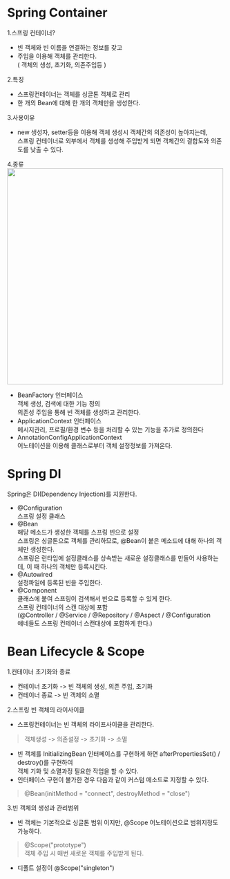 # Spring Container

1.스프링 컨테이너?
- 빈 객체와 빈 이름을 연결하는 정보를 갖고
- 주입을 이용해 객체를 관리한다.  
 ( 객체의 생성, 초기화, 의존주입등 )


2.특징
- 스프링컨테이너는 객체를 싱글톤 객체로 관리
- 한 개의 Bean에 대해 한 개의 객체만을 생성한다.

3.사용이유
- new 생성자, setter등을 이용해 객체 생성시 객체간의 의존성이 높아지는데,  
스프링 컨테이너로 외부에서 객체를 생성해 주입받게 되면 객체간의 결합도와 의존도를 낮출 수 있다.

4.종류  
<img src="https://user-images.githubusercontent.com/67268117/85921393-0889dc80-b8b7-11ea-9db8-c73cffe17dfd.jpg" width="500">
- BeanFactory 인터페이스  
  객체 생성, 검색에 대한 기능 정의  
  의존성 주입을 통해 빈 객체를 생성하고 관리한다.  
- ApplicationContext 인터페이스  
  메시지관리, 프로필/환경 변수 등을 처리할 수 있는 기능을 추가로 정의한다
- AnnotationConfigApplicationContext  
  어노테이션을 이용해 클래스로부터 객체 설정정보를 가져온다.

# Spring DI

Spring은 DI(Dependency Injection)를 지원한다.
- @Configuration  
  스프링 설정 클래스
- @Bean  
  해당 메소드가 생성한 객체를 스프링 빈으로 설정  
  스프링은 싱글톤으로 객체를 관리하므로, @Bean이 붙은 메소드에 대해 하나의 객체만 생성한다.  
  스프링은 런타임에 설정클래스를 상속받는 새로운 설정클래스를 만들어 사용하는데, 이 때 하나의 객체만 등록시킨다.
- @Autowired  
  설정파일에 등록된 빈을 주입한다.
- @Component  
  클래스에 붙여 스프링이 검색해서 빈으로 등록할 수 있게 한다.  
  스프링 컨테이너의 스캔 대상에 포함  
  (@Controller / @Service / @Repository / @Aspect / @Configuration  
   얘네들도 스프링 컨테이너 스캔대상에 포함하게 한다.)

# Bean Lifecycle & Scope

1.컨테이너 초기화와 종료
- 컨테이너 초기화 -> 빈 객체의 생성, 의존 주입, 초기화
- 컨테이너 종료 -> 빈 객체의 소멸

2.스프링 빈 객체의 라이사이클
- 스프링컨테이너는 빈 객체의 라이프사이클을 관리한다.
> 객체생성 -> 의존설정 -> 초기화 -> 소멸
- 빈 객체를 InitializingBean 인터페이스를 구현하게 하면 afterPropertiesSet() / destroy()를 구현하여  
  객체 기화 및 소멸과정 필요한 작업을 할 수 있다. 
- 인터페이스 구현이 불가한 경우 다음과 같이 커스텀 메소드로 지정할 수 있다.
> @Bean(initMethod = "connect", destroyMethod = "close")

3.빈 객체의 생성과 관리범위
- 빈 객체는 기본적으로 싱글톤 범위 이지만, @Scope 어노테이션으로 범위지정도 가능하다.
> @Scope("prototype")  
객체 주입 시 매번 새로운 객체를 주입받게 된다.
- 디폴트 설정이 @Scope("singleton")
